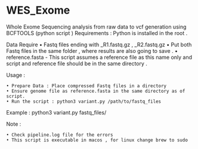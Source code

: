 # WES_Exome
Whole Exome Sequencing analysis from raw data to vcf generation using BCFTOOLS (python script ) 
Requirements : Python is installed in the root .

Data Require
    •  Fastq files ending with _R1.fastq.gz , _R2.fastq.gz 
    • Put both Fastq files in the same folder , where results are also going to save .
    • reference.fasta - This script assumes a reference file as this name only and script and reference file should be in the same directory .

Usage : 

    • Prepare Data : Place compressed Fastq files in a directory 
    • Ensure genome file as reference.fasta in the same directory as of script.
    • Run the script : python3 variant.py /path/to/fastq_files

Example : python3 variant.py fastq_files/

Note : 

    • Check pipeline.log file for the errors 
    • This script is executable in macos , for linux change brew to sudo 
